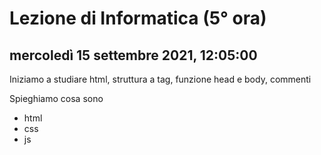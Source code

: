 # Lezione di Informatica (5° ora)

## mercoledì 15 settembre 2021, 12:05:00

Iniziamo a studiare html, struttura a tag, funzione head e body, commenti

Spieghiamo cosa sono 
* html
* css
* js
<!--stackedit_data:
eyJoaXN0b3J5IjpbMTg5MzIyOTc2MSw5MzUzMDYyOTldfQ==
-->